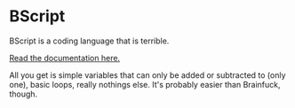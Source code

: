 # BScript

BScript is a coding language that is terrible.

[Read the documentation here.](docs/Basics.md)

All you get is simple variables that can only be added or subtracted to (only one), basic loops, really nothings else. It's probably easier than Brainfuck, though.